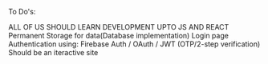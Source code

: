 To Do's:

ALL OF US SHOULD LEARN DEVELOPMENT UPTO JS AND REACT
Permanent Storage for data(Database implementation)
Login page
Authentication using: Firebase Auth / OAuth / JWT (OTP/2-step verification)
Should be an iteractive site 
